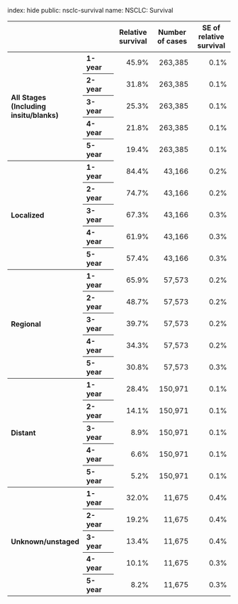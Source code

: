 index: hide
public: nsclc-survival
name: NSCLC: Survival

<table summary="Prevalence statistics">
  <thead>
  <tr align="center">
     <th width="20%"><nobr>&nbsp;&nbsp;&nbsp;&nbsp;&nbsp;&nbsp;&nbsp;&nbsp;</nobr></th>
     <th width="20%"><nobr>&nbsp;&nbsp;&nbsp;&nbsp;&nbsp;&nbsp;&nbsp;&nbsp;</nobr></th>
     <th class="th0" width="20%" id="Relative_survival">Relative survival</th>
     <th class="th0" width="20%" id="Number_of_cases">Number of cases</th>
     <th class="th0" width="20%" id="SE_of_relative_survival">SE of relative survival</th>
  </tr>
  </thead>
  <tbody><tr align="right">
     <th class="th0" align="left" rowspan="5" id="All_Stages_(Including_insitu/blanks)">All Stages (Including insitu/blanks)</th>
     <th class="th1" align="left" id="1-year">1-year</th>
     <td headers="Relative_survival ">45.9%</td>
     <td headers="Number_of_cases ">263,385</td>
     <td headers="SE_of_relative_survival ">0.1%</td>
  </tr>
  <tr align="right">
     <th class="th1" align="left" id="2-year">2-year</th>
     <td headers="Relative_survival ">31.8%</td>
     <td headers="Number_of_cases ">263,385</td>
     <td headers="SE_of_relative_survival ">0.1%</td>
  </tr>
  <tr align="right">
     <th class="th1" align="left" id="3-year">3-year</th>
     <td headers="Relative_survival ">25.3%</td>
     <td headers="Number_of_cases ">263,385</td>
     <td headers="SE_of_relative_survival ">0.1%</td>
  </tr>
  <tr align="right">
     <th class="th1" align="left" id="4-year">4-year</th>
     <td headers="Relative_survival ">21.8%</td>
     <td headers="Number_of_cases ">263,385</td>
     <td headers="SE_of_relative_survival ">0.1%</td>
  </tr>
  <tr align="right">
     <th class="th1" align="left" id="5-year">5-year</th>
     <td headers="Relative_survival ">19.4%</td>
     <td headers="Number_of_cases ">263,385</td>
     <td headers="SE_of_relative_survival ">0.1%</td>
  </tr>
  <tr align="right">
     <th class="th0" align="left" rowspan="5" id="Localized">Localized</th>
     <th class="th1" align="left" id="1-year">1-year</th>
     <td headers="Relative_survival ">84.4%</td>
     <td headers="Number_of_cases ">43,166</td>
     <td headers="SE_of_relative_survival ">0.2%</td>
  </tr>
  <tr align="right">
     <th class="th1" align="left" id="2-year">2-year</th>
     <td headers="Relative_survival ">74.7%</td>
     <td headers="Number_of_cases ">43,166</td>
     <td headers="SE_of_relative_survival ">0.2%</td>
  </tr>
  <tr align="right">
     <th class="th1" align="left" id="3-year">3-year</th>
     <td headers="Relative_survival ">67.3%</td>
     <td headers="Number_of_cases ">43,166</td>
     <td headers="SE_of_relative_survival ">0.3%</td>
  </tr>
  <tr align="right">
     <th class="th1" align="left" id="4-year">4-year</th>
     <td headers="Relative_survival ">61.9%</td>
     <td headers="Number_of_cases ">43,166</td>
     <td headers="SE_of_relative_survival ">0.3%</td>
  </tr>
  <tr align="right">
     <th class="th1" align="left" id="5-year">5-year</th>
     <td headers="Relative_survival ">57.4%</td>
     <td headers="Number_of_cases ">43,166</td>
     <td headers="SE_of_relative_survival ">0.3%</td>
  </tr>
  <tr align="right">
     <th class="th0" align="left" rowspan="5" id="Regional">Regional</th>
     <th class="th1" align="left" id="1-year">1-year</th>
     <td headers="Relative_survival ">65.9%</td>
     <td headers="Number_of_cases ">57,573</td>
     <td headers="SE_of_relative_survival ">0.2%</td>
  </tr>
  <tr align="right">
     <th class="th1" align="left" id="2-year">2-year</th>
     <td headers="Relative_survival ">48.7%</td>
     <td headers="Number_of_cases ">57,573</td>
     <td headers="SE_of_relative_survival ">0.2%</td>
  </tr>
  <tr align="right">
     <th class="th1" align="left" id="3-year">3-year</th>
     <td headers="Relative_survival ">39.7%</td>
     <td headers="Number_of_cases ">57,573</td>
     <td headers="SE_of_relative_survival ">0.2%</td>
  </tr>
  <tr align="right">
     <th class="th1" align="left" id="4-year">4-year</th>
     <td headers="Relative_survival ">34.3%</td>
     <td headers="Number_of_cases ">57,573</td>
     <td headers="SE_of_relative_survival ">0.2%</td>
  </tr>
  <tr align="right">
     <th class="th1" align="left" id="5-year">5-year</th>
     <td headers="Relative_survival ">30.8%</td>
     <td headers="Number_of_cases ">57,573</td>
     <td headers="SE_of_relative_survival ">0.3%</td>
  </tr>
  <tr align="right">
     <th class="th0" align="left" rowspan="5" id="Distant">Distant</th>
     <th class="th1" align="left" id="1-year">1-year</th>
     <td headers="Relative_survival ">28.4%</td>
     <td headers="Number_of_cases ">150,971</td>
     <td headers="SE_of_relative_survival ">0.1%</td>
  </tr>
  <tr align="right">
     <th class="th1" align="left" id="2-year">2-year</th>
     <td headers="Relative_survival ">14.1%</td>
     <td headers="Number_of_cases ">150,971</td>
     <td headers="SE_of_relative_survival ">0.1%</td>
  </tr>
  <tr align="right">
     <th class="th1" align="left" id="3-year">3-year</th>
     <td headers="Relative_survival ">8.9%</td>
     <td headers="Number_of_cases ">150,971</td>
     <td headers="SE_of_relative_survival ">0.1%</td>
  </tr>
  <tr align="right">
     <th class="th1" align="left" id="4-year">4-year</th>
     <td headers="Relative_survival ">6.6%</td>
     <td headers="Number_of_cases ">150,971</td>
     <td headers="SE_of_relative_survival ">0.1%</td>
  </tr>
  <tr align="right">
     <th class="th1" align="left" id="5-year">5-year</th>
     <td headers="Relative_survival ">5.2%</td>
     <td headers="Number_of_cases ">150,971</td>
     <td headers="SE_of_relative_survival ">0.1%</td>
  </tr>
  <tr align="right">
     <th class="th0" align="left" rowspan="5" id="Unknown/unstaged">Unknown/unstaged</th>
     <th class="th1" align="left" id="1-year">1-year</th>
     <td headers="Relative_survival ">32.0%</td>
     <td headers="Number_of_cases ">11,675</td>
     <td headers="SE_of_relative_survival ">0.4%</td>
  </tr>
  <tr align="right">
     <th class="th1" align="left" id="2-year">2-year</th>
     <td headers="Relative_survival ">19.2%</td>
     <td headers="Number_of_cases ">11,675</td>
     <td headers="SE_of_relative_survival ">0.4%</td>
  </tr>
  <tr align="right">
     <th class="th1" align="left" id="3-year">3-year</th>
     <td headers="Relative_survival ">13.4%</td>
     <td headers="Number_of_cases ">11,675</td>
     <td headers="SE_of_relative_survival ">0.4%</td>
  </tr>
  <tr align="right">
     <th class="th1" align="left" id="4-year">4-year</th>
     <td headers="Relative_survival ">10.1%</td>
     <td headers="Number_of_cases ">11,675</td>
     <td headers="SE_of_relative_survival ">0.3%</td>
  </tr>
  <tr align="right">
     <th class="th1" align="left" id="5-year">5-year</th>
     <td headers="Relative_survival ">8.2%</td>
     <td headers="Number_of_cases ">11,675</td>
     <td headers="SE_of_relative_survival ">0.3%</td>
  </tr>
  </tbody>
</table>
